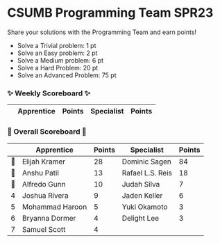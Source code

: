 # CSUMB Programming Team SPR23

Share your solutions with the Programming Team and earn points!

- Solve a Trivial problem: 1 pt
- Solve an Easy problem: 2 pt
- Solve a Medium problem: 6 pt
- Solve a Hard Problem: 20 pt
- Solve an Advanced Problem: 75 pt

### ✨ Weekly Scoreboard ✨
| |Apprentice|Points|Specialist|Points|
|-------|-------|-------|-------|-------|


### 🏁 Overall Scoreboard 🏁
| |Apprentice|Points|Specialist|Points|
|-------|-------|-------|-------|-------|
|🥇|Elijah Kramer|28|Dominic Sagen|84|
|🥈|Anshu Patil|13|Rafael L.S. Reis|18|
|🥉|Alfredo Gunn|10|Judah Silva|7|
|4|Joshua Rivera|9|Jaden Keller|6|
|5|Mohammad Haroon|5|Yuki Okamoto|3|
|6|Bryanna Dormer|4|Delight Lee|3|
|7|Samuel Scott|4| | |
